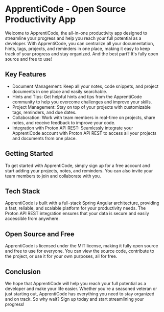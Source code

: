 <!DOCTYPE html>
<html>
  <head>
    <meta charset="UTF-8">
  </head>
  <body>
    <h1>ApprentiCode - Open Source Productivity App</h1>
    <p>
      Welcome to ApprentiCode, the all-in-one productivity app designed to
      streamline your progress and help you reach your full potential as a
      developer. With ApprentiCode, you can centralize all your documentation,
      hints, tags, projects, and reminders in one place, making it easy to keep
      track of your progress and stay organized. And the best part? It's fully
      open source and free to use!
    </p>
    <h2>Key Features</h2>
    <ul>
      <li>Document Management: Keep all your notes, code snippets, and project documents in one place and easily searchable.</li>
      <li>Hints and Tips: Get helpful hints and tips from the ApprentiCode community to help you overcome challenges and improve your skills.</li>
      <li>Project Management: Stay on top of your projects with customizable tags, reminders, and due dates.</li>
      <li>Collaboration: Work with team members in real-time on projects, share notes, and receive feedback to improve your code.</li>
      <li>Integration with Proton API REST: Seamlessly integrate your ApprentiCode account with Proton API REST to access all your projects and documents from one place.</li>
    </ul>
    <h2>Getting Started</h2>
    <p>
      To get started with ApprentiCode, simply sign up for a free account and
      start adding your projects, notes, and reminders. You can also invite your
      team members to join and collaborate with you.
    </p>
    <h2>Tech Stack</h2>
    <p>
      ApprentiCode is built with a full-stack Spring Angular architecture,
      providing a fast, reliable, and scalable platform for your productivity
      needs. The Proton API REST integration ensures that your data is secure
      and easily accessible from anywhere.
    </p>
    <h2>Open Source and Free</h2>
    <p>
      ApprentiCode is licensed under the MIT license, making it fully open source
      and free to use for everyone. You can view the source code, contribute to
      the project, or use it for your own purposes, all for free.
    </p>
    <h2>Conclusion</h2>
    <p>
      We hope that ApprentiCode will help you reach your full potential as a
      developer and make your life easier. Whether you're a seasoned veteran or
      just starting out, ApprentiCode has everything you need to stay organized
      and on track. So why wait? Sign up today and start streamlining your
      progress!
    </p>
  </body>
</html>
